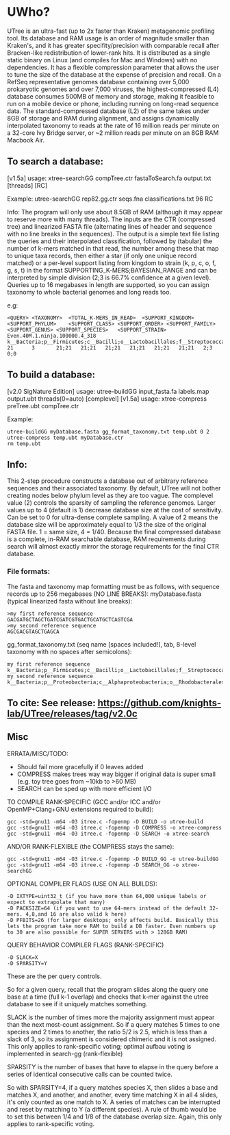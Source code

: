 # UWho?
UTree is an ultra-fast (up to 2x faster than Kraken) metagenomic profiling tool. Its database and RAM usage is an order of magnitude smaller than Kraken's, and it has greater specifity/precision with comparable recall after Bracken-like redistribution of lower-rank hits. It is distributed as a single static binary on Linux (and compiles for Mac and Windows) with no dependencies. It has a flexible compression parameter that allows the user to tune the size of the database at the expense of precision and recall. On a RefSeq representative genomes database containing over 5,000 prokaryotic genomes and over 7,000 viruses, the highest-compressed (L4) database consumes 500MB of memory and storage, making it feasible to run on a mobile device or phone, including running on long-read sequence data. The standard-compressed database (L2) of the same takes under 8GB of storage and RAM during alignment, and assigns dynamically interpolated taxonomy to reads at the rate of 16 million reads per minute on a 32-core Ivy Bridge server, or ~2 million reads per minute on an 8GB RAM Macbook Air. 

## To search a database:
[v1.5a] usage: xtree-searchGG compTree.ctr fastaToSearch.fa output.txt [threads] [RC]

Example: utree-searchGG rep82.gg.ctr seqs.fna classifications.txt 96 RC

Info:
The program will only use about 8.5GB of RAM (although it may appear to reserve more with many threads). 
The inputs are the CTR (compressed tree) and linearized FASTA file (alternating lines of header and sequence
with no line breaks in the sequences). The output is a simple text file listing the queries and their
interpolated classification, followed by (tabular) the number of k-mers matched in that read, the number among 
these that map to unique taxa records, then either a star (if only one unique record matched) or a per-level
support listing from kingdom to strain (k, p, c, o, f, g, s, t) in the format SUPPORTING_K-MERS;BAYESIAN_RANGE
and can be interpreted by simple division (2;3 is 66.7% confidence at a given level). 
Queries up to 16 megabases in length are supported, so you can assign taxonomy to whole bacterial genomes and long reads too.

e.g:
```
<QUERY>	<TAXONOMY>	<TOTAL_K-MERS_IN_READ>	<SUPPORT_KINGDOM>	<SUPPORT_PHYLUM>	<SUPPORT_CLASS>	<SUPPORT_ORDER>	<SUPPORT_FAMILY>	<SUPPORT_GENUS>	<SUPPORT_SPECIES>	<SUPPORT_STRAIN>
Even.40M.1.ninja.100000.4_318   k__Bacteria;p__Firmicutes;c__Bacilli;o__Lactobacillales;f__Streptococcaceae;g__Streptococcus;s__;t__    21      3       21;21   21;21   21;21   21;21   21;21   21;21   2;3     0;0
```

## To build a database:
[v2.0 SigNature Edition] usage: utree-buildGG input_fasta.fa labels.map output.ubt threads(0=auto) [complevel]
[v1.5a] usage: xtree-compress preTree.ubt compTree.ctr


Example: 
```
utree-buildGG myDatabase.fasta gg_format_taxonomy.txt temp.ubt 0 2
utree-compress temp.ubt myDatabase.ctr
rm temp.ubt
```


## Info:
This 2-step procedure constructs a database out of arbitrary reference sequences and their associated taxonomy. 
By default, UTree will not bother creating nodes below phylum level as they are too vague. The complevel value (2)
controls the sparsity of sampling the reference genomes. Larger values up to 4 (default is 1) decrease database 
size at the cost of sensitivity. Can be set to 0 for ultra-dense complete sampling. A value of 2 means the 
database size will be approximately equal to 1/3 the size of the original FASTA file. 1 = same size, 4 = 1/40.
Because the final compressed database is a complete, in-RAM searchable database, RAM requirements during search 
will almost exactly mirror the storage requirements for the final CTR database. 

### File formats:
The fasta and taxonomy map formatting must be as follows, with sequence records up to 256 megabases (NO LINE BREAKS):
myDatabase.fasta (typical linearized fasta without line breaks):
```
>my first reference sequence
GACGATGCTAGCTGATCGATCGTGACTGCATGCTCAGTCGA
>my second reference sequence 
AGCGACGTAGCTGAGCA
```

gg_format_taxonomy.txt (seq name [spaces included!], tab, 8-level taxonomy with no spaces after semicolons):
```
my first reference sequence	k__Bacteria;p__Firmicutes;c__Bacilli;o__Lactobacillales;f__Streptococcaceae;g__Streptococcus;s__;t__
my second reference sequence	k__Bacteria;p__Proteobacteria;c__Alphaproteobacteria;o__Rhodobacterales;f__Rhodobacteraceae;g__Sulfitobacter;s__Sulfitobacter_mediterraneus;t__Sulfitobacter_mediterraneus_KCTC_32188
```

## To cite: See release: https://github.com/knights-lab/UTree/releases/tag/v2.0c

## Misc
ERRATA/MISC/TODO:
- Should fail more gracefully if 0 leaves added
- COMPRESS makes trees way way bigger if original data is super small (e.g. toy tree goes from ~10kb to >60 MB)
- SEARCH can be sped up with more efficient I/O

TO COMPILE RANK-SPECIFIC (GCC and/or ICC and/or OpenMP+Clang+GNU extensions required to build):
```
gcc -std=gnu11 -m64 -O3 itree.c -fopenmp -D BUILD -o utree-build
gcc -std=gnu11 -m64 -O3 itree.c -fopenmp -D COMPRESS -o xtree-compress
gcc -std=gnu11 -m64 -O3 itree.c -fopenmp -D SEARCH -o xtree-search
```


AND/OR RANK-FLEXIBLE (the COMPRESS stays the same):
```
gcc -std=gnu11 -m64 -O3 itree.c -fopenmp -D BUILD_GG -o utree-buildGG
gcc -std=gnu11 -m64 -O3 itree.c -fopenmp -D SEARCH_GG -o xtree-searchGG
```

OPTIONAL COMPILER FLAGS (USE ON ALL BUILDS):
```
-D IXTYPE=uint32_t (if you have more than 64,000 unique labels or expect to extrapolate that many)
-D PACKSIZE=64 (if you want to use 64-mers instead of the default 32-mers. 4,8,and 16 are also valid k here)
-D PFBITS=26 (for larger desktops; only affects build. Basically this lets the program take more RAM to build a DB faster. Even numbers up to 30 are also possible for SUPER SERVERS with > 128GB RAM)
```

QUERY BEHAVIOR COMPILER FLAGS (RANK-SPECIFIC)
```
-D SLACK=X
-D SPARSITY=Y
```
These are the per query controls.

So for a given query, recall that the program slides along the query one base at a time (full k-1 overlap) and checks that k-mer against the utree database to see if it uniquely matches something. 


SLACK is the number of times more the majority assignment must appear than the next most-count assignment.
So if a query matches 5 times to one species and 2 times to another, the ratio 5/2 is 2.5, which is less than a slack of 3, so its assignment is considered chimeric and it is not assigned. This only applies to rank-specific voting; optimal aufbau voting is implemented in search-gg (rank-flexible)


SPARSITY is the number of bases that have to elapse in the query before a series of identical consecutive calls can be counted twice.

So with SPARSITY=4, if a query matches species X, then slides a base and matches X, and another, and another, every time matching X in all 4 slides, it's only counted as one match to X. A series of matches can be interrupted and reset by matching to Y (a different species). A rule of thumb would be to set this between 1/4 and 1/8 of the database overlap size. Again, this only applies to rank-specific voting.
